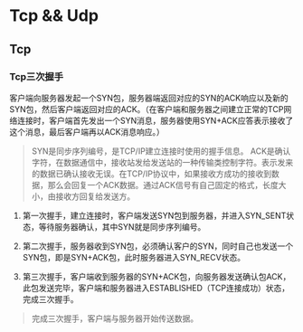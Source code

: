 # Tcp && Udp

## Tcp

### Tcp三次握手

客户端向服务器发起一个SYN包，服务器端返回对应的SYN的ACK响应以及新的SYN包，然后客户端返回对应的ACK。（在客户端和服务器之间建立正常的TCP网络连接时，客户端首先发出一个SYN消息，服务器使用SYN+ACK应答表示接收了这个消息，最后客户端再以ACK消息响应。）

> SYN是同步序列编号，是TCP/IP建立连接时使用的握手信息。
> ACK是确认字符，在数据通信中，接收站发给发送站的一种传输类控制字符。表示发来的数据已确认接收无误。在TCP/IP协议中，如果接收方成功的接收到数据，那么会回复一个ACK数据。通过ACK信号有自己固定的格式，长度大小，由接收方回复给发送方。

1. 第一次握手，建立连接时，客户端发送SYN包到服务器，并进入SYN_SENT状态，等待服务器确认，其中SYN就是同步序列编号。

2. 第二次握手，服务器收到SYN包，必须确认客户的SYN，同时自己也发送一个SYN包，即是SYN+ACK包，此时服务器进入SYN_RECV状态。

3. 第三次握手，客户端收到服务器的SYN+ACK包，向服务器发送确认包ACK，此包发送完毕，客户端和服务器进入ESTABLISHED（TCP连接成功）状态，完成三次握手。

> 完成三次握手，客户端与服务器开始传送数据。
